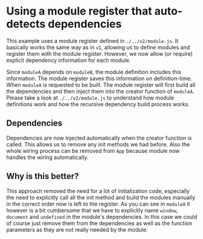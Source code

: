 # Using a module register that auto-detects dependencies

This example uses a module register defined in `./../v2/module.js`. It basically works the same way as in `v1`, allowing us to  define modules and register them with the module register. However, we now allow (or require) explicit dependency information for each module.

Since `moduleA` depends on `moduleB`, the module definition includes this information. The module register saves this information on definition-time. When `moduleA` is requested to be built. The module register will first build all the dependencies and then inject them into the creator function of `moduleA`. Please take a look at `./../v2/module.js` to understand how module definitions work and how the recursive dependency build process works.

## Dependencies

Dependencies are now injected automatically when the creator function is called. This allows us to remove any init methods we had before. Also the whole wiring process can be removed from `App` because module now handles the wiring automatically.

## Why is this better?

This approach removed the need for a lot of initialization code,  especially the need to explicitly call all the init method and build the modules manually in the correct order now is left to the register. As you can see in `moduleA` it however is a bit cumbersome that we have to explicitly name `window`, `document` and `undefined` in the module's dependencies. In this case we could of course just remove them from the dependencies as well as the function parameters as they are not really needed by the module.